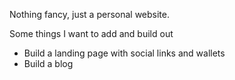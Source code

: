 Nothing fancy, just a personal website.

Some things I want to add and build out  
* Build a landing page with social links and wallets
* Build a blog